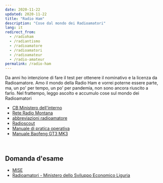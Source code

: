 ```yaml
---
date: 2020-11-22
updated: 2020-11-22
title: "Radio Ham"
description: "Cose dal mondo dei Radioamatori"
lang: it
redirect_from:
  - /radioham
  - /radiantismo
  - /radioamatore
  - /radioamatori
  - /radioamateur
  - /radio-amateur
permalink: /radio-ham
---
```

Da anni ho intenzione di fare il test per ottenere il nominativo e la licenza da Radioamatore. Amo il mondo della Radio Ham e vorrei poterne essere parte, ma, un po' per tempo, un po' per pandemia, non sono ancora riuscito a farlo. Nel frattempo, leggo ascolto e accumulo cose sul mondo dei Radioamatori

- [CB Ministero dell'interno](https://www.mise.gov.it/index.php/it/comunicazioni/radio/autorizzazioni-e-licenze/cb-banda-cittadina)
- [Rete Radio Montana](https://www.reteradiomontana.it/)
- [abbreviazioni radioamatore](https://www.radioamatore.info/codice-q-cw-etc.html)
- [Radioscout](https://radioscout.it/)
- [Manuale di pratica operativa](/assets/manuale-pratica-operativa-radioamatori.pdf)
- [Manuale Baofeng GT3 MK3](/assets/Manuale-Baofeng-GT3-MK3.pdf)

<br>

## Domanda d'esame

- [MISE](https://www.mise.gov.it/index.php/it/comunicazioni/radio/autorizzazioni-e-licenze/radioamatori)
- [Radioamatori - Ministero dello Sviluppo Economico Liguria](http://www.comunicazioniliguria.it/radioam.html)

